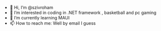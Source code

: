 - 👋 Hi, I’m @szivroham
- 👀 I’m interested in coding in .NET framework , basketball and pc gaming 
- 🌱 I’m currently learning MAUI
- 📫 How to reach me: Well by email I guess

<!---
szivroham/szivroham is a ✨ special ✨ repository because its `README.md` (this file) appears on your GitHub profile.
You can click the Preview link to take a look at your changes.
--->
